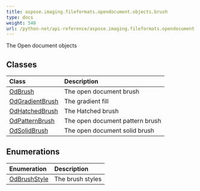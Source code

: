 ```yaml
---
title: aspose.imaging.fileformats.opendocument.objects.brush
type: docs
weight: 540
url: /python-net/api-reference/aspose.imaging.fileformats.opendocument.objects.brush/
---
```



The Open document objects

## **Classes**
|**Class**|**Description**|
| :- | :- |
|[OdBrush](/imaging/python-net/api-reference/aspose.imaging.fileformats.opendocument.objects.brush/odbrush/)|The open document brush|
|[OdGradientBrush](/imaging/python-net/api-reference/aspose.imaging.fileformats.opendocument.objects.brush/odgradientbrush/)|The gradient fill|
|[OdHatchedBrush](/imaging/python-net/api-reference/aspose.imaging.fileformats.opendocument.objects.brush/odhatchedbrush/)|The Hatched brush|
|[OdPatternBrush](/imaging/python-net/api-reference/aspose.imaging.fileformats.opendocument.objects.brush/odpatternbrush/)|The open document pattern brush|
|[OdSolidBrush](/imaging/python-net/api-reference/aspose.imaging.fileformats.opendocument.objects.brush/odsolidbrush/)|The open document solid brush|
## **Enumerations**
|**Enumeration**|**Description**|
| :- | :- |
|[OdBrushStyle](/imaging/python-net/api-reference/aspose.imaging.fileformats.opendocument.objects.brush/odbrushstyle/)|The brush styles|

